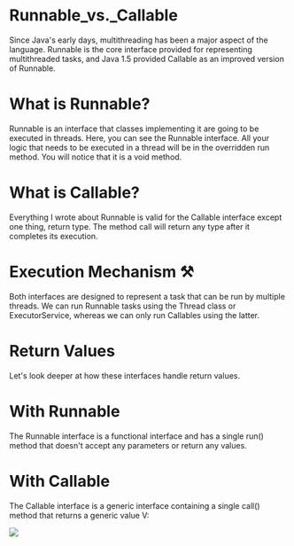 # Runnable_vs._Callable

Since Java's early days, multithreading has been a major aspect of the language. Runnable is the core interface provided for representing multithreaded tasks, and Java 1.5 provided Callable as an improved version of Runnable.


# What is Runnable?
Runnable is an interface that classes implementing it are going to be executed in threads. Here, you can see the Runnable interface. All your logic that needs to be executed in a thread will be in the overridden run method. You will notice that it is a void method.

# What is Callable?
Everything I wrote about Runnable is valid for the Callable interface except one thing, return type. The method call will return any type after it completes its execution.

# Execution Mechanism ⚒️
Both interfaces are designed to represent a task that can be run by multiple threads. We can run Runnable tasks using the Thread class or ExecutorService, whereas we can only run Callables using the latter.

# Return Values
Let's look deeper at how these interfaces handle return values.

# With Runnable
The Runnable interface is a functional interface and has a single run() method that doesn't accept any parameters or return any values.

# With Callable
The Callable interface is a generic interface containing a single call() method that returns a generic value V:


<img src="https://1.bp.blogspot.com/-hPABQB_W9D0/X7J67eFrReI/AAAAAAAAkcM/6xbW-nnmbbIj_gKcdDuI-67DyST55ly2QCLcBGAsYHQ/w400-h278/Difference%2Bbetween%2BCallable%2Band%2BRunnable%2Bin%2BJava.png" />
